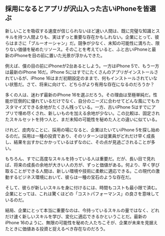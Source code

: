 ## 採用になるとアプリが沢山入った古いiPhoneを皆選ぶ

新しいことを吸収する速度が信じられないほど速い人間は、既に完璧な知識とスキルを持つ人間よりも、実はずっと重要な存在かもしれない。企業にとって、彼らはまさに「ブルーオーシャン」だ。競争が少なく、未知の可能性に満ちた、限りない価値を秘めたリソース。そのことを考えていると、ふと古いiPhoneと最新のiPhoneを目の前に置いた光景が浮かんできた。

例えば、僕の目の前にiPhoneが2台あるとしよう。一方はiPhone 5で、もう一方は最新のiPhone 16だ。iPhone 5にはすでにたくさんのアプリがインストールされているが、iPhone 16はまだ初期設定のままで、何もインストールされていない状態だ。さて、将来に向けて、どちらがより有用な存在になるのだろうか？

多くの人は、迷わず最新のiPhone 16を選ぶだろう。その理由は至極単純だ。性能が圧倒的に優れているだけでなく、自分のニーズに合わせてどんな風にでもカスタマイズできる余地がたくさん残っている。一方、古いiPhone 5はすでにアプリで埋め尽くされ、新しいものを加える余地が少ない。この比較は、固定されたスキルセットを持つ人と、まだ未知の可能性を秘めた人との違いに似ている。

けれど、皮肉なことに、採用の場になると、企業はたいていiPhone 5を探し始めるのだ。採用は一種の投資であり、そのリターンは従業員がどれだけ早く成長し、結果を出すかにかかっているはずなのに、その点が見過ごされることが多い。

もちろん、すでに高度なスキルを持っている人は重要だ。だが、長い目で見れば、将来の成長の余地が大きい人の方が、ずっと価値がある。何より、早く学び取ることができる人間は、新しい環境や技術に柔軟に適応できる。この現代の激動するビジネス環境において、彼らは一種の宝石のような存在だ。

そして、彼らが新しいスキルを身に付けるには、時間もコストも最小限で済む。企業にとっては、これは驚くほどの「コストパフォーマンス」の良さを意味しているのだ。

結局、企業にとって本当に重要なのは、今持っているスキルの量ではなく、どれだけ速く新しいスキルを学び、変化に適応できるかということだ。最新のiPhone 16のように、無限の可能性を秘めた人たちこそが、企業が未来を見据えたときに価値ある投資と捉えるべき存在なのだろう。